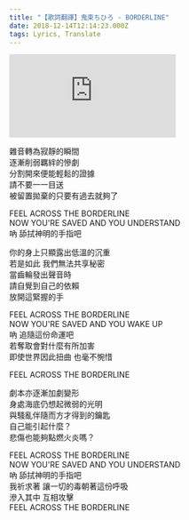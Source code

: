 ```yaml
---
title: "【歌詞翻譯】鬼束ちひろ - BORDERLINE"
date: 2018-12-14T12:14:23.000Z
tags: Lyrics, Translate
---
```


<iframe src="https://www.youtube.com/embed/446Cpb9jrUY" frameborder="0" allow="accelerometer; autoplay; clipboard-write; encrypted-media; gyroscope; picture-in-picture" allowfullscreen></iframe>

雜音轉為寂靜的瞬間
<br>逐漸削弱羈絆的慘劇
<br>分割開來便能輕鬆的證據
<br>請不要一一目送
<br>被留置拋棄的只要有過去就夠了

FEEL ACROSS THE BORDERLINE
<br>NOW YOU'RE SAVED AND YOU UNDERSTAND
<br>吶 舔拭神明的手指吧

你的身上只顯露出低溫的沉重
<br>若是如此 我們無法共享秘密
<br>當齒輪發出聲音時
<br>請自覺到自己的依賴
<br>放開這緊握的手

FEEL ACROSS THE BORDERLINE
<br>NOW YOU'RE SAVED AND YOU WAKE UP
<br>吶 追隨這份命運吧
<br>若奪取會對什麼有所加害
<br>即使世界因此扭曲 也毫不惋惜

FEEL ACROSS THE BORDERLINE

劇本亦逐漸加劇變形
<br>身處海底仍想起微弱的光明
<br>與騷亂伴隨而方才得到的鑰匙
<br>自己能引起什麼？
<br>悲傷也能夠點燃火炎嗎？

FEEL ACROSS THE BORDERLINE
<br>NOW YOU'RE SAVED AND YOU UNDERSTAND
<br>吶 舔拭神明的手指吧
<br>我祈求著 讓一切的毒朝著這份呼吸
<br>滲入其中 互相攻擊
<br>FEEL ACROSS THE BORDERLINE
